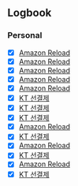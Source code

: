 

## Logbook
### Personal
- [x] [Amazon Reload](things:///show?id=KNjv7ojJEQ2VkXMyCB1oki)
- [x] [Amazon Reload](things:///show?id=AtUu83aSmN9Mz6ZTLpYrAi)
- [x] [Amazon Reload](things:///show?id=CBTZieEM6R8ZgHLDA9yLNN)
- [x] [Amazon Reload](things:///show?id=NY1Fj9CWPsovqdAPG7RFyg)
- [x] [Amazon Reload](things:///show?id=RgpWLk2qAPUTVX5fyyYsy5)
- [x] [KT 선결제](things:///show?id=49qsURXrjo9N5WtBzXMYsy)
- [x] [KT 선결제](things:///show?id=9RZhQmD8JXMnLFySiR7H7K)
- [x] [KT 선결제](things:///show?id=VvMqAFtHznYMWNBtqYcduz)
- [x] [Amazon Reload](things:///show?id=FNBkMfdVYnM4YriDEWAyr4)
- [x] [KT 선결제](things:///show?id=D1jDBSnr8EUPrP6HZd8dmM)
- [x] [Amazon Reload](things:///show?id=6D5Rp8iWYBPz2ynhz6ZAfE)
- [x] [KT 선결제](things:///show?id=WaydZhE2SAxve4NDdZTpee)
- [x] [Amazon Reload](things:///show?id=38CMFRGLJWCJTdkxSoKdvs)
- [x] [KT 선결제](things:///show?id=XxyXAUu43qh4Jiq76KcUcq)